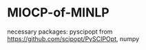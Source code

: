 # MIOCP-of-MINLP
necessary packages: pyscipopt from https://github.com/scipopt/PySCIPOpt, numpy
    
